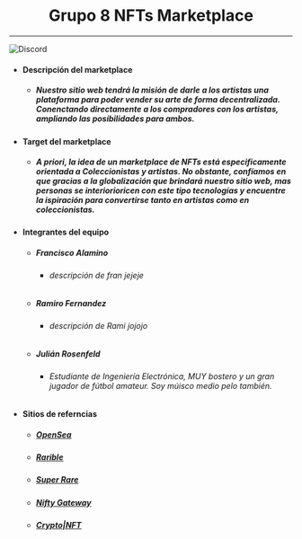 <h1 align="center">Grupo 8 NFTs Marketplace</h1>

----------------------------------

![Discord](https://img.shields.io/discord/847533205200306217?label=G8%20ds%20server%20)


- #### Descripción del marketplace
	- ##### Nuestro sitio web tendrá la misión de darle a los artistas una plataforma para poder vender su arte de forma decentralizada. Conenctando directamente a los compradores con los artistas, ampliando las posibilidades para ambos.
- #### Target del marketplace
	- ##### A priori, la idea de un marketplace de NFTs está especificamente orientada a Coleccionistas y artistas. No obstante, confíamos en que gracias a la globalización que brindará nuestro sitio web, mas personas se interiorioricen con este tipo tecnologías y encuentre la ispiración para convertirse tanto en artistas como en coleccionistas. 
- #### Integrantes del equipo
	- ##### Francisco Alamino 
		- ###### descripción de fran jejeje
	- ##### Ramiro Fernandez
		- ###### descripción de Rami jojojo
	- ##### Julián Rosenfeld 
		- ###### Estudiante de Ingeniería Electrónica, MUY bostero y un gran jugador de fútbol amateur. Soy múisco medio pelo también.
- #### Sitios de referncias
	- ##### [OpenSea](https://opensea.io/)
	- ##### [Rarible](https://rarible.com/)
	- ##### [Super Rare](https://superrare.co/)
	- ##### [Nifty Gateway](https://niftygateway.com/)
	- ##### [Crypto|NFT](https://crypto.com/nft/marketplace)

